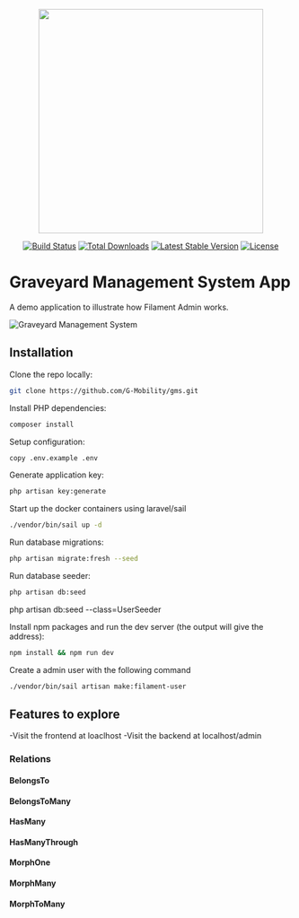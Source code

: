 <p align="center"><a href="https://laravel.com" target="_blank"><img src="https://raw.githubusercontent.com/laravel/art/master/logo-lockup/5%20SVG/2%20CMYK/1%20Full%20Color/laravel-logolockup-cmyk-red.svg" width="400"></a></p>

<p align="center">
<a href="https://travis-ci.org/laravel/framework"><img src="https://travis-ci.org/laravel/framework.svg" alt="Build Status"></a>
<a href="https://packagist.org/packages/laravel/framework"><img src="https://img.shields.io/packagist/dt/laravel/framework" alt="Total Downloads"></a>
<a href="https://packagist.org/packages/laravel/framework"><img src="https://img.shields.io/packagist/v/laravel/framework" alt="Latest Stable Version"></a>
<a href="https://packagist.org/packages/laravel/framework"><img src="https://img.shields.io/packagist/l/laravel/framework" alt="License"></a>
</p>

# Graveyard Management System App

A demo application to illustrate how Filament Admin works.

![Graveyard Management System](https://github.com/G-Mobility/gms\public\assets\Readme\GMS.png)

## Installation

Clone the repo locally:

```sh
git clone https://github.com/G-Mobility/gms.git
```

Install PHP dependencies:

```sh
composer install
```

Setup configuration:

```sh
copy .env.example .env
```

Generate application key:

```sh
php artisan key:generate
```

Start up the docker containers using laravel/sail

```sh
./vendor/bin/sail up -d
```

Run database migrations:

```sh
php artisan migrate:fresh --seed
```

Run database seeder:

```sh
php artisan db:seed
```

php artisan db:seed --class=UserSeeder


Install npm packages and run the dev server (the output will give the address):

```sh
npm install && npm run dev
```
Create a admin user with the following command
```sh
./vendor/bin/sail artisan make:filament-user
```

## Features to explore
-Visit the frontend at loaclhost
-Visit the backend at localhost/admin

### Relations

#### BelongsTo


#### BelongsToMany

#### HasMany

#### HasManyThrough

#### MorphOne

#### MorphMany


#### MorphToMany

